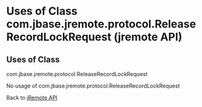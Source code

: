 # Uses of Class com.jbase.jremote.protocol.ReleaseRecordLockRequest (jremote API)

<PageHeader />

## Uses of Class
com.jbase.jremote.protocol.ReleaseRecordLockRequest

No usage of com.jbase.jremote.protocol.ReleaseRecordLockRequest

Back to [jRemote API](../../../../jremote-api/README.md)

  
<PageFooter />
